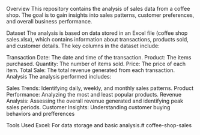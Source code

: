 Overview
This repository contains the analysis of sales data from a coffee shop. The goal is to gain insights into sales patterns, customer preferences, and overall business performance.

Dataset
The analysis is based on data stored in an Excel file (coffee shop sales.xlsx), which contains information about transactions, products sold, and customer details. The key columns in the dataset include:

Transaction Date: The date and time of the transaction.
Product: The items purchased.
Quantity: The number of items sold.
Price: The price of each item.
Total Sale: The total revenue generated from each transaction.
Analysis
The analysis performed includes:

Sales Trends: Identifying daily, weekly, and monthly sales patterns.
Product Performance: Analyzing the most and least popular products.
Revenue Analysis: Assessing the overall revenue generated and identifying peak sales periods.
Customer Insights: Understanding customer buying behaviors and prefferences

Tools Used
Excel: For data storage and basic analysis.# coffee-shop-sales
